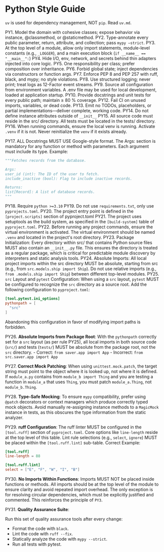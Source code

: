 # Python Style Guide

`uv` is used for dependency management, NOT `pip`. Read `uv.md`.

PY1. Model the domain with cohesive classes; expose behavior via instance, @classmethod, or @staticmethod.
PY2. Type-annotate every public parameter, return, attribute, and collection; pass `mypy –strict`.
PY3. At the top level of a module, allow only import statements, module-level constants (e.g., `_LOGGER`), and a main execution block (`if __name__ == "__main__":`)
PY4. Hide I/O, env, network, and secrets behind thin adapters injected into core logic.
PY5. One responsibility per class; prefer composition over inheritance.
PY6. Forbid global state; inject dependencies via constructors or function args.
PY7. Enforce PEP 8 and PEP 257 with ruff, black, and mypy; no style violations.
PY8. Use structured logging; never print; treat logs as 12-Factor event streams.
PY9. Source all configuration from environment variables. A .env file may be used for local development, loaded at application startup.
PY10. Provide docstrings and unit tests for every public path; maintain ≥ 80 % coverage.
PY12. Fail CI on unused imports, variables, or dead code.
PY13. Emit no TODOs, placeholders, or partial implementations—deliver complete, working code.
PY14. Do not define instance attributes outside of `__init__`
PY15. All source code must reside in the src/ directory. All tests must be located in the tests/ directory.
PY16. When running commands, ensure the local venv is running. Activate `.venv` if it is not. Never reinitialize the `venv` if it exists already.

PY17. ALL Docstrings MUST USE Google-style format. The Args: section is mandatory for any function or method with parameters. Each argument must include its type.
Example:
```python
"""Fetches records from the database.

Args:
user_id (int): The ID of the user to fetch.
include_inactive (bool): Flag to include inactive records.

Returns:
list[Record]: A list of database records.
"""
```

PY18. Require `python >=3.10`
PY19. Do not use `requirements.txt`, only use `pyprojects.toml`.
PY20. The project entry point is defined in the `[project.scripts]` section of pyproject.toml
PY21. The project uses setuptools as the build system, as specified in the `[build-system]` table of `pyproject.toml`.
PY22. Before running any project commands, ensure the virtual environment is activated. The virtual environment should be named `.venv` and located in the project's root directory.
PY23. Package Initialization: Every directory within src/ that contains Python source files MUST also contain an `__init__.py` file. This ensures the directory is treated as a regular package, which is critical for predictable module discovery by interpreters and static analysis tools.
PY24. Absolute Imports: All local project imports within the src directory MUST be absolute, starting from src (e.g., from `src.models.ship import Ship`). Do not use relative imports (e.g., `from .models.ship import Ship`) between different top-level modules.
PY25. `src` Layout and `pytest` Configuration: When using a `src` layout, `pytest` MUST be configured to recognize the `src` directory as a source root. Add the following configuration to `pyproject.toml`:
```toml
[tool.pytest.ini_options]
pythonpath = [
  "src"
]
```
Abandoning this configuration in favor of modifying import paths is forbidden.

PY26. **Absolute Imports from Package Root**: With the `pythonpath` correctly set for a `src` layout (as per rule PY25), all local imports in both source code (`src/`) and tests (`tests/`) MUST be absolute from the package root, not the `src` directory.
    - Correct: `from saver.app import App`
    - Incorrect: `from src.saver.app import App`

PY27. **Correct Mock Patching**: When using `unittest.mock.patch`, the target string must point to the object where it is looked up, not where it is defined. If `module_a.py` contains from `module_b import Thing` and you are testing a function in `module_a` that uses `Thing`, you must patch `module_a.Thing`, not `module_b.Thing`.

PY28. **Type-Safe Mocking**: To ensure `mypy` compatibility, prefer using `@patch` decorators or context managers which produce correctly typed mock objects. Avoid manually re-assigning instance methods to a `MagicMock` instance in tests, as this obscures the type information from the static analyzer.

PY29. **ruff Configuration**: The ruff linter MUST be configured in the `[tool.ruff]` section of `pyproject.toml`. Core options like `line-length` reside at the top level of this table. Lint rule selections (e.g., `select`, `ignore`) MUST be placed within the `[tool.ruff.lint]` sub-table.
Correct Example:
```toml
[tool.ruff]
line-length = 88

[tool.ruff.lint]
select = ["E", "F", "W", "I", "B"]
```

PY30. **No Imports Within Functions**: Imports MUST NOT be placed inside functions or methods. All imports should be at the top level of the module to ensure clarity and avoid repeated import overhead. The only exception is for resolving circular dependencies, which must be explicitly justified and commented. This reinforces the principle of `PY3`.

PY31. **Quality Assurance Suite**:

Run this set of quality assurance tools after every change:

- Format the code with `black`.
- Lint the code with `ruff --fix`.
- Statically analyze the code with `mypy --strict`.
- Run all tests with pytest.
